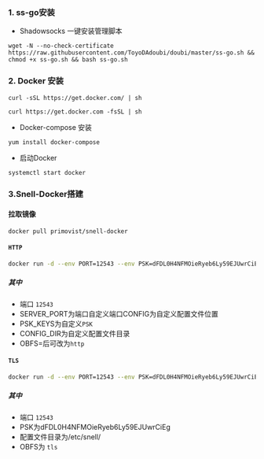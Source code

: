 

### 1. ss-go安装
* Shadowsocks 一键安装管理脚本

`wget -N --no-check-certificate https://raw.githubusercontent.com/ToyoDAdoubi/doubi/master/ss-go.sh && chmod +x ss-go.sh && bash ss-go.sh`

### 2. Docker 安装

`curl -sSL https://get.docker.com/ | sh`

`curl https://get.docker.com -fsSL | sh`

* Docker-compose 安装

`yum install docker-compose`

* 启动Docker

`systemctl start docker`

### 3.Snell-Docker搭建

####  拉取镜像

```docker
docker pull primovist/snell-docker
```

####  `HTTP`

```bash
docker run -d --env PORT=12543 --env PSK=dFDL0H4NFMOieRyeb6Ly59EJUwrCiEg --env OBFS=http -p 12543:12543 -p 12543:12543/udp --name snell-server -v /etc/snell/:/etc/snell/ --restart=always primovist/snell-docker
```

##### 其中

- 端口 `12543`
- SERVER_PORT为端口自定义端口CONFIG为自定义配置文件位置
- PSK_KEYS为自定义`PSK`
- CONFIG_DIR为自定义配置文件目录
- OBFS=后可改为`http`

#### `TLS`

```bash
docker run -d --env PORT=12543 --env PSK=dFDL0H4NFMOieRyeb6Ly59EJUwrCiEg --env OBFS=tls -p 12543:12543 -p 12543:12543/udp --name snell-server -v /etc/snell/:/etc/snell/ --restart=always primovist/snell-docker
```

##### 其中

- 端口 `12543`
- PSK为dFDL0H4NFMOieRyeb6Ly59EJUwrCiEg
- 配置文件目录为/etc/snell/
- OBFS为 `tls`
